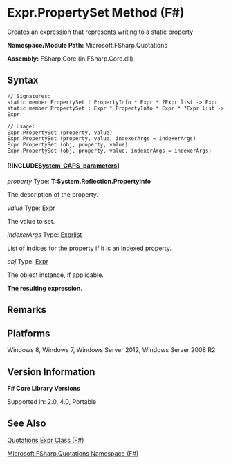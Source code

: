 # Expr.PropertySet Method (F#)

Creates an expression that represents writing to a static property

**Namespace/Module Path:** Microsoft.FSharp.Quotations

**Assembly:** FSharp.Core (in FSharp.Core.dll)


## Syntax

```
// Signatures:
static member PropertySet : PropertyInfo * Expr * ?Expr list -> Expr
static member PropertySet : Expr * PropertyInfo * Expr * ?Expr list -> Expr

// Usage:
Expr.PropertySet (property, value)
Expr.PropertySet (property, value, indexerArgs = indexerArgs)
Expr.PropertySet (obj, property, value)
Expr.PropertySet (obj, property, value, indexerArgs = indexerArgs)
```

#### [!INCLUDE[System_CAPS_parameters](//System/Token/System_CAPS_parameters_md.md)]
*property*
Type: **T:System.Reflection.PropertyInfo**


The description of the property.


*value*
Type: [Expr](http://msdn.microsoft.com/en-us/library/ed6a2caf-69d4-45c2-ab97-e9b3be9bce65)


The value to set.


*indexerArgs*
Type: [Expr](http://msdn.microsoft.com/en-us/library/ed6a2caf-69d4-45c2-ab97-e9b3be9bce65)[list](http://msdn.microsoft.com/en-us/library/c627b668-477b-4409-91ed-06d7f1b3e4a7)


List of indices for the property if it is an indexed property.


*obj*
Type: [Expr](http://msdn.microsoft.com/en-us/library/ed6a2caf-69d4-45c2-ab97-e9b3be9bce65)


The object instance, if applicable.



**The resulting expression.**
## Remarks

## Platforms
Windows 8, Windows 7, Windows Server 2012, Windows Server 2008 R2


## Version Information
**F# Core Library Versions**

Supported in: 2.0, 4.0, Portable




## See Also
[Quotations.Expr Class &#40;F&#35;&#41;](Quotations.Expr+Class+%28FSharp%29.md)

[Microsoft.FSharp.Quotations Namespace &#40;F&#35;&#41;](Microsoft.FSharp.Quotations+Namespace+%28FSharp%29.md)

